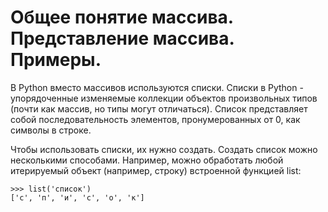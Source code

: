 # Общее понятие массива. Представление массива. Примеры.

В Python вместо массивов используются списки. Списки в Python - упорядоченные изменяемые коллекции объектов произвольных типов (почти как массив, но типы могут отличаться). Список представляет собой последовательность элементов, пронумерованных от 0, как символы в строке.

Чтобы использовать списки, их нужно создать. Создать список можно несколькими способами. Например, можно обработать любой итерируемый объект (например, строку) встроенной функцией list:
```
>>> list('список')
['с', 'п', 'и', 'с', 'о', 'к']
```